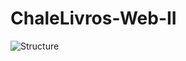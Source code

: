 # ChaleLivros-Web-II

![Structure](https://github.com/user-attachments/assets/8aa5801b-6433-4280-a878-bd5cd664d3f8)
